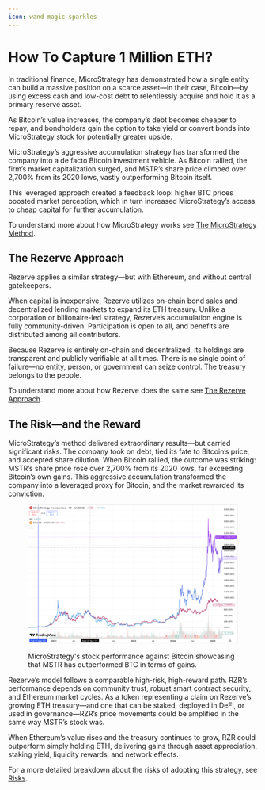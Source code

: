 ```yaml
---
icon: wand-magic-sparkles
---
```


# How To Capture 1 Million ETH?

In traditional finance, MicroStrategy has demonstrated how a single entity can build a massive position on a scarce asset—in their case, Bitcoin—by using excess cash and low-cost debt to relentlessly acquire and hold it as a primary reserve asset.

As Bitcoin’s value increases, the company’s debt becomes cheaper to repay, and bondholders gain the option to take yield or convert bonds into MicroStrategy stock for potentially greater upside.

MicroStrategy’s aggressive accumulation strategy has transformed the company into a de facto Bitcoin investment vehicle. As Bitcoin rallied, the firm’s market capitalization surged, and MSTR’s share price climbed over 2,700% from its 2020 lows, vastly outperforming Bitcoin itself.&#x20;

This leveraged approach created a feedback loop: higher BTC prices boosted market perception, which in turn increased MicroStrategy’s access to cheap capital for further accumulation.

To understand more about how MicroStrategy works see [The MicroStrategy Method](the-microstrategy-approach.md).

## The Rezerve Approach

Rezerve applies a similar strategy—but with Ethereum, and without central gatekeepers.&#x20;

When capital is inexpensive, Rezerve utilizes on-chain bond sales and decentralized lending markets to expand its ETH treasury. Unlike a corporation or billionaire-led strategy, Rezerve’s accumulation engine is fully community-driven. Participation is open to all, and benefits are distributed among all contributors.

Because Rezerve is entirely on-chain and decentralized, its holdings are transparent and publicly verifiable at all times. There is no single point of failure—no entity, person, or government can seize control. The treasury belongs to the people.

To understand more about how Rezerve does the same see [The Rezerve Approach](./#the-rezerve-approach).

## The Risk—and the Reward

MicroStrategy’s method delivered extraordinary results—but carried significant risks. The company took on debt, tied its fate to Bitcoin’s price, and accepted share dilution. When Bitcoin rallied, the outcome was striking: MSTR’s share price rose over 2,700% from its 2020 lows, far exceeding Bitcoin’s own gains. This aggressive accumulation transformed the company into a leveraged proxy for Bitcoin, and the market rewarded its conviction.

<figure><img src="../.gitbook/assets/image.png" alt=""><figcaption><p>MicroStrategy's stock performance against Bitcoin showcasing that MSTR has outperformed BTC in terms of gains.</p></figcaption></figure>

Rezerve’s model follows a comparable high-risk, high-reward path. RZR’s performance depends on community trust, robust smart contract security, and Ethereum market cycles. As a token representing a claim on Rezerve’s growing ETH treasury—and one that can be staked, deployed in DeFi, or used in governance—RZR’s price movements could be amplified in the same way MSTR’s stock was.

When Ethereum’s value rises and the treasury continues to grow, RZR could outperform simply holding ETH, delivering gains through asset appreciation, staking yield, liquidity rewards, and network effects.

For a more detailed breakdown about the risks of adopting this strategy, see [Risks](risks.md).

